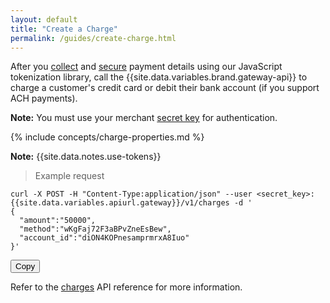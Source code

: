 ```yaml
---
layout: default
title: "Create a Charge"
permalink: /guides/create-charge.html
---
```


After you [collect](../guides/payment-form-getting-started.html#create-a-payment-form) and <a href="../reference/api.html#One-TimeTokens" target="&#95;blank">secure</a> payment details using our JavaScript tokenization library, call the {{site.data.variables.brand.gateway-api}} to charge a customer's credit card or debit their bank account (if you support ACH payments).

<span class="panel-note"><b>Note:</b> You must use your merchant [secret key](../guides/payment-form-getting-started.html#obtain-credentials) for authentication.</span>

{% include concepts/charge-properties.md %}

<span class="panel-note"><b>Note:</b> {{site.data.notes.use-tokens}}</span>

<blockquote>Example request</blockquote>
<pre id="charge"><code class="json">curl -X POST -H "Content-Type:application/json" --user &lt;secret_key>: {{site.data.variables.apiurl.gateway}}/v1/charges -d '
{
  "amount":"50000",
  "method":"wKgFaj72F3aBPvZneEsBew",
  "account_id":"diON4KOPnesamprmrxA8Iuo"
}'
</code></pre>
<button id="btn" class="btn copy" data-clipboard-target="#charge" onclick="Materialize.toast('Copied!', 2000)">Copy</button>

Refer to the <a href="../reference/api.html#Charges" target="&#95;blank">charges</a> API reference for more information.
